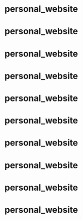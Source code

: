 # personal_website
# personal_website
# personal_website
# personal_website
# personal_website
# personal_website
# personal_website
# personal_website
# personal_website
# personal_website
